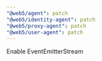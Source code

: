 ```yaml
---
"@web5/agent": patch
"@web5/identity-agent": patch
"@web5/proxy-agent": patch
"@web5/user-agent": patch
---
```


Enable EventEmitterStream
